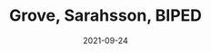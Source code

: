 ---
title: Grove, Sarahsson, BIPED
date: 2021-09-24
tags: ['grove', 'sarahsson', 'biped']
link: https://www.facebook.com/events/793812614593960/?acontext=%7B%22ref%22%3A%2252%22%2C%22action_history%22%3A%22[%7B%5C%22surface%5C%22%3A%5C%22share_link%5C%22%2C%5C%22mechanism%5C%22%3A%5C%22share_link%5C%22%2C%5C%22extra_data%5C%22%3A%7B%5C%22invite_link_id%5C%22%3A1786528128182880%7D%7D]%22%7D
---